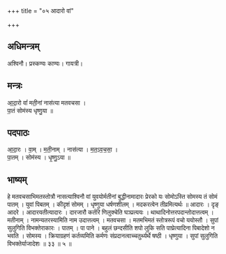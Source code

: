 +++
title = "०५ आदारो वां"

+++
## अधिमन्त्रम्
अश्विनौ। प्रस्कण्वः काण्वः। गायत्री।

## मन्त्रः
आ॒दा॒रो वां॑ मती॒नां नास॑त्या मतवचसा ।  
पा॒तं सोम॑स्य धृष्णु॒या ॥

## पदपाठः
आ॒दा॒रः । वा॒म् । म॒ती॒नाम् । नास॑त्या । म॒त॒ऽव॒च॒सा॒ ।  
पा॒तम् । सोम॑स्य । धृ॒ष्णु॒ऽया ॥

## भाष्यम्
हे मतवचसाभिमतस्तोत्रौ नासत्याश्विनौ वां युवयोर्मतीनां बुद्धीनामादारः प्रेरको यः सोमोऽस्ति सोमस्य तं सोमं पातम् । युवां पिबतम् । कीदृशं सोमम् । धृष्णुया धर्षणशीलम् । मदकरत्वेन तीव्रमित्यर्थः ॥ आदारः । दृङ् आदरे । आदारयतीत्यादारः । दारजारौ कर्तरि णिलुक्चेति घञ्प्रत्ययः । थाथादिनोत्तरपदान्तोदात्तत्वम् । मतीनाम् । नामन्यतरस्यामिति नाम उदात्तत्वम् । मतवचसा । मतमभिमतं स्तोत्ररूपं वचो ययोस्तौ । सुपां सुलुगिति विभक्तेराकारः । पातम् । पा पाने । बहुलं छन्दसीति शपो लुकि सति पाघ्रेत्यादिना पिबादेशो न भवति । सोमस्य । क्रियाग्रहणं कर्तव्यमिति कर्मणः संप्रदानत्वाच्चतुर्थ्यर्थे षष्ठी । धृष्णुया । सुपां सुलुगिति विभक्तेर्याजादेशः ॥ ३३ ॥ ५ ॥